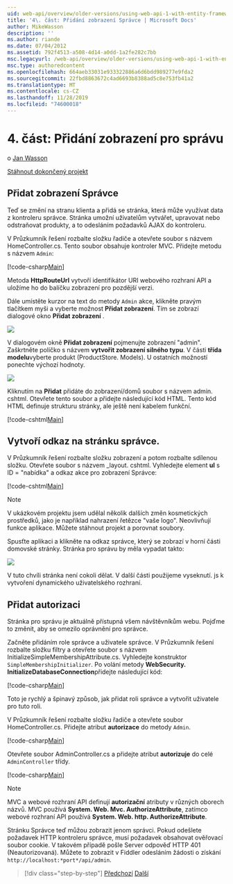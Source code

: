 ```yaml
---
uid: web-api/overview/older-versions/using-web-api-1-with-entity-framework-5/using-web-api-with-entity-framework-part-4
title: '4\. část: Přidání zobrazení Správce | Microsoft Docs'
author: MikeWasson
description: ''
ms.author: riande
ms.date: 07/04/2012
ms.assetid: 792f4513-a508-4d14-a0dd-1a2fe282c7bb
msc.legacyurl: /web-api/overview/older-versions/using-web-api-1-with-entity-framework-5/using-web-api-with-entity-framework-part-4
msc.type: authoredcontent
ms.openlocfilehash: 664aeb33031e933322886a6d6bdd989277e9fda2
ms.sourcegitcommit: 22fbd8863672c4ad6693b8388ad5c8e753fb41a2
ms.translationtype: MT
ms.contentlocale: cs-CZ
ms.lasthandoff: 11/28/2019
ms.locfileid: "74600018"
---
```

# <a name="part-4-adding-an-admin-view"></a>4\. část: Přidání zobrazení pro správu

o [Jan Wasson](https://github.com/MikeWasson)

[Stáhnout dokončený projekt](https://code.msdn.microsoft.com/ASP-NET-Web-API-with-afa30545)

## <a name="add-an-admin-view"></a>Přidat zobrazení Správce

Teď se změní na stranu klienta a přidá se stránka, která může využívat data z kontroleru správce. Stránka umožní uživatelům vytvářet, upravovat nebo odstraňovat produkty, a to odesláním požadavků AJAX do kontroleru.

V Průzkumník řešení rozbalte složku řadiče a otevřete soubor s názvem HomeController.cs. Tento soubor obsahuje kontroler MVC. Přidejte metodu s názvem `Admin`:

[!code-csharp[Main](using-web-api-with-entity-framework-part-4/samples/sample1.cs)]

Metoda **HttpRouteUrl** vytvoří identifikátor URI webového rozhraní API a uložíme ho do balíčku zobrazení pro pozdější verzi.

Dále umístěte kurzor na text do metody `Admin` akce, klikněte pravým tlačítkem myši a vyberte možnost **Přidat zobrazení**. Tím se zobrazí dialogové okno **Přidat zobrazení** .

![](using-web-api-with-entity-framework-part-4/_static/image1.png)

V dialogovém okně **Přidat zobrazení** pojmenujte zobrazení "admin". Zaškrtněte políčko s názvem **vytvořit zobrazení silného typu**. V části **třída modelu**vyberte produkt (ProductStore. Models). U ostatních možností ponechte výchozí hodnoty.

![](using-web-api-with-entity-framework-part-4/_static/image2.png)

Kliknutím na **Přidat** přidáte do zobrazení/domů soubor s názvem admin. cshtml. Otevřete tento soubor a přidejte následující kód HTML. Tento kód HTML definuje strukturu stránky, ale ještě není kabelem funkční.

[!code-cshtml[Main](using-web-api-with-entity-framework-part-4/samples/sample2.cshtml)]

## <a name="create-a-link-to-the-admin-page"></a>Vytvoří odkaz na stránku správce.

V Průzkumník řešení rozbalte složku zobrazení a potom rozbalte sdílenou složku. Otevřete soubor s názvem \_layout. cshtml. Vyhledejte element **ul** s ID = "nabídka" a odkaz akce pro zobrazení Správce:

[!code-cshtml[Main](using-web-api-with-entity-framework-part-4/samples/sample3.cshtml)]

> [!NOTE]
> V ukázkovém projektu jsem udělal několik dalších změn kosmetických prostředků, jako je například nahrazení řetězce "vaše logo". Neovlivňují funkce aplikace. Můžete stáhnout projekt a porovnat soubory.

Spusťte aplikaci a klikněte na odkaz správce, který se zobrazí v horní části domovské stránky. Stránka pro správu by měla vypadat takto:

![](using-web-api-with-entity-framework-part-4/_static/image3.png)

V tuto chvíli stránka není cokoli dělat. V další části použijeme vyseknutí. js k vytvoření dynamického uživatelského rozhraní.

## <a name="add-authorization"></a>Přidat autorizaci

Stránka pro správu je aktuálně přístupná všem návštěvníkům webu. Pojďme to změnit, aby se omezilo oprávnění pro správce.

Začněte přidáním role správce a uživatele správce. V Průzkumník řešení rozbalte složku filtry a otevřete soubor s názvem InitializeSimpleMembershipAttribute.cs. Vyhledejte konstruktor `SimpleMembershipInitializer`. Po volání metody **WebSecurity. InitializeDatabaseConnection**přidejte následující kód:

[!code-csharp[Main](using-web-api-with-entity-framework-part-4/samples/sample4.cs)]

Toto je rychlý a špinavý způsob, jak přidat roli správce a vytvořit uživatele pro tuto roli.

V Průzkumník řešení rozbalte složku řadiče a otevřete soubor HomeController.cs. Přidejte atribut **autorizace** do metody `Admin`.

[!code-csharp[Main](using-web-api-with-entity-framework-part-4/samples/sample5.cs)]

Otevřete soubor AdminController.cs a přidejte atribut **autorizuje** do celé `AdminController` třídy.

[!code-csharp[Main](using-web-api-with-entity-framework-part-4/samples/sample6.cs)]

> [!NOTE]
> MVC a webové rozhraní API definují **autorizační** atributy v různých oborech názvů. MVC používá **System. Web. Mvc. AuthorizeAttribute**, zatímco webové rozhraní API používá **System. Web. http. AuthorizeAttribute**.

Stránku Správce teď můžou zobrazit jenom správci. Pokud odešlete požadavek HTTP kontroleru správce, musí požadavek obsahovat ověřovací soubor cookie. V takovém případě pošle Server odpověď HTTP 401 (Neautorizovaná). Můžete to zobrazit v Fiddler odesláním žádosti o získání `http://localhost:*port*/api/admin`.

> [!div class="step-by-step"]
> [Předchozí](using-web-api-with-entity-framework-part-3.md)
> [Další](using-web-api-with-entity-framework-part-5.md)
